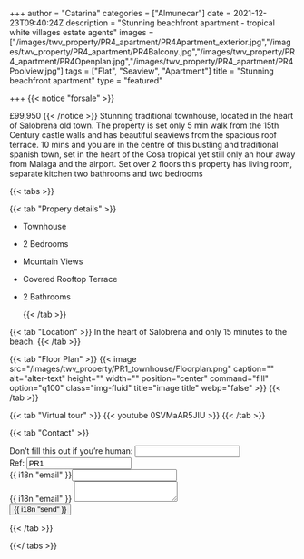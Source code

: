 +++
author = "Catarina"
categories = ["Almunecar"]
date = 2021-12-23T09:40:24Z
description = "Stunning beachfront apartment - tropical white villages estate agents"
images = ["/images/twv_property/PR4_apartment/PR4Apartment_exterior.jpg","/images/twv_property/PR4_apartment/PR4Balcony.jpg","/images/twv_property/PR4_apartment/PR4Openplan.jpg","/images/twv_property/PR4_apartment/PR4Poolview.jpg"]
tags = ["Flat", "Seaview", "Apartment"]
title = "Stunning beachfront apartment"
type = "featured"

+++
{{< notice "forsale" >}}
 
 £99,950
{{< /notice >}}
Stunning traditional townhouse, located in the heart of Salobrena old town. The property is set only 5 min walk from the 15th Century castle walls and has beautiful seaviews from the spacious roof terrace.
10 mins and you are in the centre of this bustling and traditional spanish town, set in the heart of the Cosa tropical yet still only an hour away from Malaga and the airport.
Set over 2 floors this property has living room, separate kitchen two bathrooms and two bedrooms

{{< tabs >}}

{{< tab "Propery details" >}}

* Townhouse
* 2 Bedrooms
* Mountain Views
* Covered Rooftop Terrace
* 2 Bathrooms

  {{< /tab >}}

{{< tab "Location" >}} In the heart of Salobrena and only 15 minutes to the beach. {{< /tab >}}

{{< tab "Floor Plan" >}} {{< image src="/images/twv_property/PR1_townhouse/Floorplan.png" caption="" alt="alter-text" height="" width="" position="center" command="fill" option="q100" class="img-fluid" title="image title" webp="false" >}} {{< /tab >}}

{{< tab "Virtual tour" >}} {{< youtube 0SVMaAR5JIU >}} {{< /tab >}}

{{< tab "Contact" >}} <form name="contact" method="POST" netlify-honeypot="bot-field" data-netlify="true">
<div class="form-group">
<label>Don’t fill this out if you’re human: <input name="bot-field" /></label>
</div>
<div class="form-group">
<label>Ref: <input name="property-ref" class="form-control" value="PR1" readonly/></label>
</div>
<div class="form-group">
<label>{{ i18n "email" }}<input type="text" class="form-control" name="email" /></label>
</div>
<div class="form-group">
<label>{{ i18n "email" }}</label> <textarea name="message" class="form-control"></textarea>
</div>
<button type="submit" class="btn btn-primary">{{ i18n "send" }}</button>
</form> {{< /tab >}}

{{</ tabs >}}
